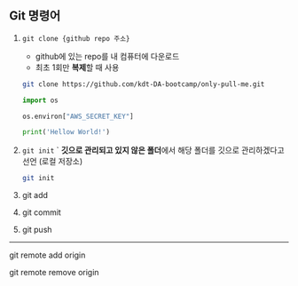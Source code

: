 ## Git 명령어

1. `git clone {github repo 주소}`  
    - github에 있는 repo를 내 컴퓨터에 다운로드
    - 최초 1회만 **복제**할 때 사용
    ```bash
    git clone https://github.com/kdt-DA-bootcamp/only-pull-me.git
    ```

    ```python
    import os

    os.environ["AWS_SECRET_KEY"]

    print('Hellow World!')
    ```

2. `git init`
    ` **깃으로 관리되고 있지 않은 폴더**에서 해당 폴더를 깃으로 관리하겠다고 선언 (로컬 저장소)

    ```bash
    git init
    ```

3. git add

4. git commit

5. git push

---

git remote add origin

git remote remove origin
